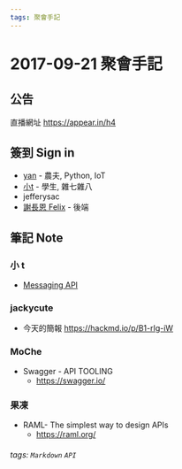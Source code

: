 ```yaml
---
tags: 聚會手記
---
```


2017-09-21 聚會手記
===

公告
---
直播網址
https://appear.in/h4

簽到 Sign in
---
- [yan](https://www.facebook.com/HsingYanChen) - 農夫, Python, IoT
- [小t](https://fb.me/tiwb1) - 學生, 雜七雜八
- jefferysac
- [謝長恩 Felix](https://www.facebook.com/felix.hsieh.1) -  後端

筆記 Note
---

### 小 t
- [Messaging API](https://github.com/Yoctol/messaging-apis)

### jackycute
- 今天的簡報 https://hackmd.io/p/B1-rIg-iW

### MoChe
- Swagger - API TOOLING
  - https://swagger.io/

### 果凍
- RAML- The simplest way to design APIs
  - https://raml.org/


###### tags: `Markdown` `API`